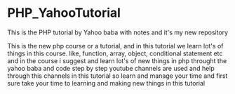 # PHP_YahooTutorial
This is the PHP tutorial by Yahoo baba with notes and it's my new repository

This is the new php course or a tutorial, and in this tutorial we learn lot's of things in this course.
like, function, array, object, conditional statement etc and in the course i suggest and learn lot's of new things in php
throught the yahoo baba and code step by step youtube channels are used and help through this channels in this tutorial 
so learn 
and manage your time and first sure take your time to learning and making new things in this tutorial

